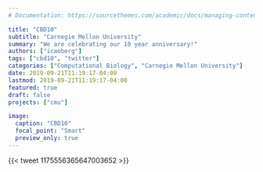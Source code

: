 ```yaml
---
# Documentation: https://sourcethemes.com/academic/docs/managing-content/

title: "CBD10"
subtitle: "Carnegie Mellon University"
summary: "We are celebrating our 10 year anniversary!"
authors: ["icaoberg"]
tags: ["cbd10", "twitter"]
categories: ["Computational Biology", "Carnegie Mellon University"]
date: 2019-09-21T11:19:17-04:00
lastmod: 2019-09-21T11:19:17-04:00
featured: true
draft: false
projects: ["cmu"]

image:
  caption: "CBD10"
  focal_point: "Smart"
  preview_only: true
---
```


{{< tweet 1175556365647003652 >}}

